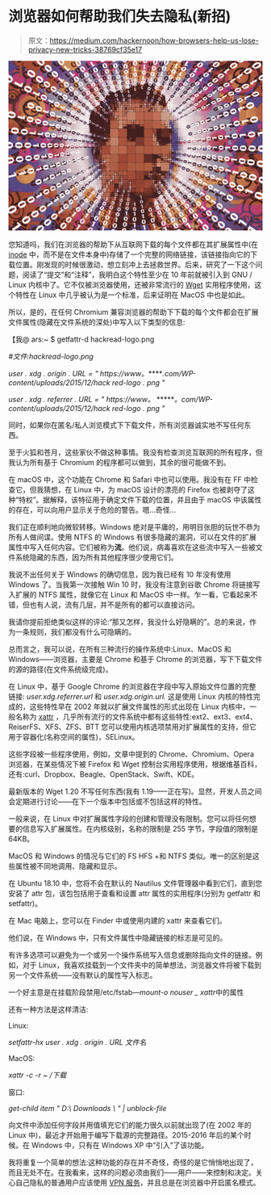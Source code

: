 # 浏览器如何帮助我们失去隐私(新招)

> 原文：<https://medium.com/hackernoon/how-browsers-help-us-lose-privacy-new-tricks-38769cf35e17>

![](img/209336990071f74f219e1e158616c28a.png)

您知道吗，我们在浏览器的帮助下从互联网下载的每个文件都在其扩展属性中(在 [inode](http://www.linfo.org/inode.html) 中，而不是在文件本身中)存储了一个完整的网络链接，该链接指向它的下载位置。刚发现的时候很激动，想立刻冲上去拯救世界。后来，研究了一下这个问题，阅读了“提交”和“注释”，我明白这个特性至少在 10 年前就被引入到 GNU / Linux 内核中了。它不仅被浏览器使用，还被非常流行的 [Wget](https://www.gnu.org/software/wget/) 实用程序使用，这个特性在 Linux 中几乎被认为是一个标准，后来证明在 MacOS 中也是如此。

所以，是的，在任何 Chromium 兼容浏览器的帮助下下载的每个文件都会在扩展文件属性(隐藏在文件系统的深处)中写入以下类型的信息:

【我@ ars:~ $ getfattr-d hackread-logo.png

*#文件:hackread-logo.png*

*user . xdg . origin . URL = " https://www。******.com/WP-content/uploads/2015/12/hack red-logo . png "*

*user . xdg . referrer . URL = " https://www。* ******。com/WP-content/uploads/2015/12/hack red-logo . png "*

同时，如果你在匿名/私人浏览模式下下载文件，所有浏览器诚实地不写任何东西。

至于火狐和苍月，这些家伙不做这种事情。我没有检查浏览互联网的所有程序，但我认为所有基于 Chromium 的程序都可以做到，其余的很可能做不到。

在 macOS 中，这个功能在 Chrome 和 Safari 中也可以使用。我没有在 FF 中检查它，但我猜想，在 Linux 中，为 macOS 设计的漂亮的 Firefox 也被剥夺了这种“特权”。据解释，该特征用于确定文件下载的位置，并且由于 macOS 中该属性的存在，可以向用户显示关于危险的警告。嗯…奇怪…

我们正在顺利地向微软转移。Windows 绝对是平庸的，用明目张胆的玩世不恭为所有人做间谍。使用 NTFS 的 Windows 有很多隐藏的漏洞，可以在文件的扩展属性中写入任何内容。它们被称为**流**。他们说，病毒喜欢在这些流中写入一些被文件系统隐藏的东西，因为所有其他程序很少使用它们。

我说不出任何关于 Windows 的确切信息，因为我已经有 10 年没有使用 Windows 了。当我第一次接触 Win 10 时，我没有注意到谷歌 Chrome 将链接写入扩展的 NTFS 属性，就像它在 Linux 和 MacOS 中一样。乍一看，它看起来不错，但也有人说，流有几层，并不是所有的都可以直接访问。

我请你提前拒绝类似这样的评论:“那又怎样，我没什么好隐瞒的”。总的来说，作为一条规则，我们都没有什么可隐瞒的。

总而言之，我可以说，在所有三种流行的操作系统中:Linux、MacOS 和 Windows——浏览器，主要是 Chrome 和基于 Chrome 的浏览器，写下下载文件的源的路径(在文件系统级完成)。

在 Linux 中，基于 Google Chrome 的浏览器在字段中写入原始文件位置的完整链接: *user.xdg.referrer.url* 和 *user.xdg.origin.url.* 这是使用 Linux 内核的特性完成的，这些特性早在 2002 年就以扩展文件属性的形式出现在 Linux 内核中，一般名称为 [xattr](https://en.wikipedia.org/wiki/Extended_file_attributes) ，几乎所有流行的文件系统中都有这些特性:ext2、ext3、ext4、ReiserFS、XFS、ZFS、BTT 您可以使用内核选项禁用对扩展属性的支持，但它用于容器化(名称空间的属性)，SELinux。

这些字段被一些程序使用，例如，文章中提到的 Chrome、Chromium、Opera 浏览器，在某些情况下被 Firefox 和 Wget 控制台实用程序使用，根据维基百科，还有:curl、Dropbox、Beagle、OpenStack、Swift、KDE。

最新版本的 Wget 1.20 不写任何东西(我有 1.19——正在写)。显然，开发人员之间会定期进行讨论——在下一个版本中包括或不包括这样的特性。

一般来说，在 Linux 中对扩展属性字段的创建和管理没有限制。您可以将任何想要的信息写入扩展属性。在内核级别，名称的限制是 255 字节，字段值的限制是 64KB。

MacOS 和 Windows 的情况与它们的 FS HFS +和 NTFS 类似。唯一的区别是这些属性被不同地调用、隐藏和显示。

在 Ubuntu 18.10 中，您将不会在默认的 Nautilus 文件管理器中看到它们，直到您安装了 attr 包，该包包括用于查看和设置 attr 属性的实用程序(分别为 getfattr 和 setfattr)。

在 Mac 电脑上，您可以在 Finder 中或使用内建的 xattr 来查看它们。

他们说，在 Windows 中，只有文件属性中隐藏链接的标志是可见的。

有许多选项可以避免为一个或另一个操作系统写入信息或删除指向文件的链接。例如，对于 Linux，我喜欢挂载到一个文件夹中的简单想法，浏览器文件将被下载到另一个文件系统——没有默认的属性写入标志。

一个好主意是在挂载阶段禁用/etc/fstab—*mount-o nouser _ xattr*中的属性

还有一种方法是这样清洁:

Linux:

*setfattr-hx user . xdg . origin . URL 文件名*

MacOS:

*xattr -c -r ~ /下载*

窗口:

*get-child item " D:\ Downloads \ " | unblock-file*

向文件中添加任何字段并用值填充它们的能力很久以前就出现了(在 2002 年的 Linux 中)，最近才开始用于编写下载源的完整路径。2015-2016 年后的某个时候。在 Windows 中，只有在 Windows XP 中“引入”了该功能。

我将重复一个简单的想法:这种功能的存在并不奇怪，奇怪的是它悄悄地出现了，而且无处不在。在我看来，这样的问题必须由我们——用户——来控制和决定。关心自己隐私的普通用户应该使用 [VPN 服务](http://www.vpngeeks.com)，并且总是在浏览器中开启匿名模式。